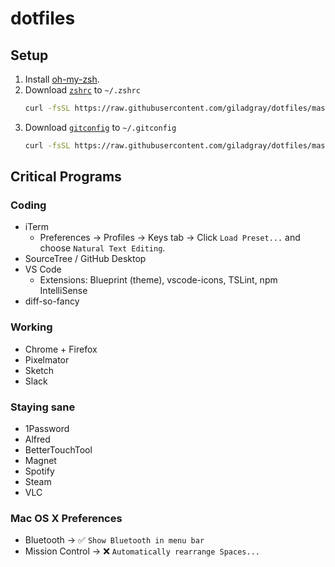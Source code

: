 # dotfiles

## Setup

1. Install [oh-my-zsh](https://github.com/robbyrussell/oh-my-zsh#basic-installation).
1. Download [`zshrc`](./zshrc) to `~/.zshrc`
   ```sh
   curl -fsSL https://raw.githubusercontent.com/giladgray/dotfiles/master/zshrc > ~/.zshrc
   ```
1. Download [`gitconfig`](./gitconfig) to `~/.gitconfig`
   ```sh
   curl -fsSL https://raw.githubusercontent.com/giladgray/dotfiles/master/gitconfig > ~/.gitconfig
   ```

## Critical Programs

### Coding
- iTerm
   - Preferences → Profiles → Keys tab → Click `Load Preset...` and choose `Natural Text Editing`.
- SourceTree / GitHub Desktop
- VS Code
   - Extensions: Blueprint (theme), vscode-icons, TSLint, npm IntelliSense 
- diff-so-fancy

### Working
- Chrome + Firefox
- Pixelmator
- Sketch
- Slack

### Staying sane
- 1Password
- Alfred
- BetterTouchTool
- Magnet
- Spotify
- Steam
- VLC

### Mac OS X Preferences
- Bluetooth → ✅ `Show Bluetooth in menu bar`
- Mission Control → :x: `Automatically rearrange Spaces...`
